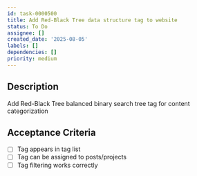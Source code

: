 ```yaml
---
id: task-0000500
title: Add Red-Black Tree data structure tag to website
status: To Do
assignee: []
created_date: '2025-08-05'
labels: []
dependencies: []
priority: medium
---
```


## Description

Add Red-Black Tree balanced binary search tree tag for content categorization

## Acceptance Criteria

- [ ] Tag appears in tag list
- [ ] Tag can be assigned to posts/projects
- [ ] Tag filtering works correctly
